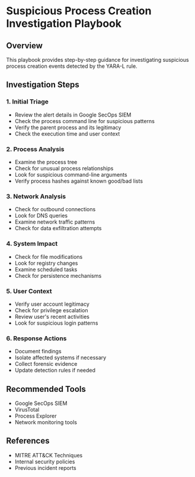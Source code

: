 # Suspicious Process Creation Investigation Playbook

## Overview
This playbook provides step-by-step guidance for investigating suspicious process creation events detected by the YARA-L rule.

## Investigation Steps

### 1. Initial Triage
- Review the alert details in Google SecOps SIEM
- Check the process command line for suspicious patterns
- Verify the parent process and its legitimacy
- Check the execution time and user context

### 2. Process Analysis
- Examine the process tree
- Check for unusual process relationships
- Look for suspicious command-line arguments
- Verify process hashes against known good/bad lists

### 3. Network Analysis
- Check for outbound connections
- Look for DNS queries
- Examine network traffic patterns
- Check for data exfiltration attempts

### 4. System Impact
- Check for file modifications
- Look for registry changes
- Examine scheduled tasks
- Check for persistence mechanisms

### 5. User Context
- Verify user account legitimacy
- Check for privilege escalation
- Review user's recent activities
- Look for suspicious login patterns

### 6. Response Actions
- Document findings
- Isolate affected systems if necessary
- Collect forensic evidence
- Update detection rules if needed

## Recommended Tools
- Google SecOps SIEM
- VirusTotal
- Process Explorer
- Network monitoring tools

## References
- MITRE ATT&CK Techniques
- Internal security policies
- Previous incident reports 